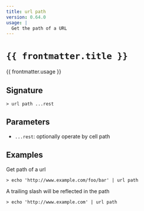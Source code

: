```yaml
---
title: url path
version: 0.64.0
usage: |
  Get the path of a URL
---
```


<script>
  import { usePageFrontmatter } from '@vuepress/client';
  export default { computed: { frontmatter() { return usePageFrontmatter().value; } } }
</script>

# <code>{{ frontmatter.title }}</code>

<div style='white-space: pre-wrap;'>{{ frontmatter.usage }}</div>

## Signature

```> url path ...rest```

## Parameters

 -  `...rest`: optionally operate by cell path

## Examples

Get path of a url
```shell
> echo 'http://www.example.com/foo/bar' | url path
```

A trailing slash will be reflected in the path
```shell
> echo 'http://www.example.com' | url path
```
